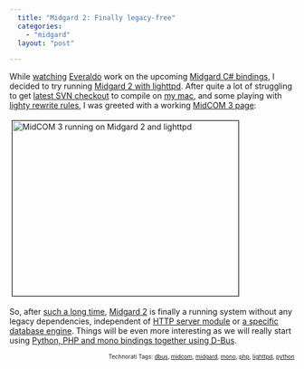 ```yaml
---
  title: "Midgard 2: Finally legacy-free"
  categories: 
    - "midgard"
  layout: "post"

---
```

<p>
While <a href="http://www.flickr.com/photos/bergie/2439346766/">watching</a> <a href="http://ecanuto.blogspot.com/">Everaldo</a> work on the upcoming <a href="http://trac.midgard-project.org/browser/trunk/midgard/apis/mono">Midgard C# bindings</a>, I decided to try running <a href="http://blogs.nemein.com/people/piotras/view/1208851555.html">Midgard 2 with lighttpd</a>. After quite a lot of struggling to get <a href="http://trac.midgard-project.org/browser/trunk/midgard">latest SVN checkout</a> to compile on <a href="http://bergie.iki.fi/blog/switching-to-intel-macbook/">my mac</a>, and some playing with <a href="http://trac.lighttpd.net/trac/wiki/Docs:ModRewrite">lighty rewrite rules</a>, I was greeted with a working <a href="http://bergie.iki.fi/blog/midcom_3_at_a_glance/">MidCOM 3 page</a>:
</p><p>
<a href="https://s3.eu-central-1.amazonaws.com/bergie-iki-fi/midcom3-on-midgard2-and-lighttpd.png"><img src="https://s3.eu-central-1.amazonaws.com/bergie-iki-fi/midcom3-on-midgard2-and-lighttpd-tm.jpg" height="310" width="400" border="1" hspace="4" vspace="4" alt="MidCOM 3 running on Midgard 2 and lighttpd" title="MidCOM 3 running on Midgard 2 and lighttpd" /></a>
</p><p>
So, after <a href="http://www.kaktus.cc/weblog/view/4658b837d2e9075028380198a39fbc0f.html">such a long time</a>, <a href="http://blogs.nemein.com/people/piotras/view/midgard2---flexibility-rocks.html">Midgard 2</a> is finally a running system without any legacy dependencies, independent of <a href="http://blogs.nemein.com/people/piotras/view/1207923307.html">HTTP server module</a> or <a href="http://blogs.nemein.com/people/piotras/view/1178011811.html">a specific database engine</a>. Things will be even more interesting as we will really start using <a href="http://bergie.iki.fi/blog/interprocess_communications_in_midgard-d-bus_comes_to_the_web/">Python, PHP and mono bindings together using D-Bus</a>.
</p>
<p style="text-align:right;font-size:10px;">Technorati Tags: <a href="http://www.technorati.com/tag/dbus">dbus</a>, <a href="http://www.technorati.com/tag/midcom">midcom</a>, <a href="http://www.technorati.com/tag/midgard">midgard</a>, <a href="http://www.technorati.com/tag/mono">mono</a>, <a href="http://www.technorati.com/tag/php">php</a>, <a href="http://www.technorati.com/tag/lighttpd">lighttpd</a>, <a href="http://www.technorati.com/tag/python">python</a></p>
